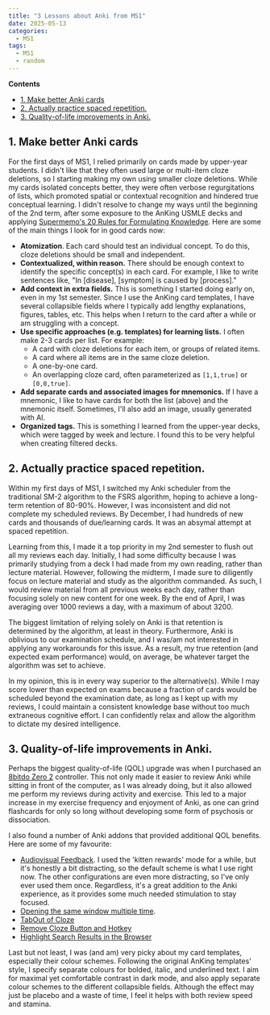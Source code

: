 ```yaml
---
title: "3 Lessons about Anki from MS1"
date: 2025-05-13
categories:
  - MS1
tags:
  - MS1
  - random
---
```


**Contents**
- [1. Make better Anki cards](#1-make-better-anki-cards)
- [2. Actually practice spaced repetition.](#2-actually-practice-spaced-repetition)
- [3. Quality-of-life improvements in Anki.](#3-quality-of-life-improvements-in-anki)

## 1. Make better Anki cards

For the first days of MS1, I relied primarily on cards made by upper-year students. I didn't like that they often used large or multi-item cloze deletions, so I starting making my own using smaller cloze deletions. While my cards isolated concepts better, they were often verbose regurgitations of lists, which promoted spatial or contextual recognition and hindered true conceptual learning. I didn't resolve to change my ways until the beginning of the 2nd term, after some exposure to the AnKing USMLE decks and applying [Supermemo's 20 Rules for Formulating Knowledge](https://www.supermemo.com/en/blog/twenty-rules-of-formulating-knowledge). Here are some of the main things I look for in good cards now:

- **Atomization**. Each card should test an individual concept. To do this, cloze deletions should be small and independent.
- **Contextualized, within reason.** There should be enough context to identify the specific concept(s) in each card. For example, I like to write sentences like, "In [disease], [symptom] is caused by [process]."
- **Add context in extra fields.** This is something I started doing early on, even in my 1st semester. Since I use the AnKing card templates, I have several collapsible fields where I typically add lengthy explanations, figures, tables, etc. This helps when I return to the card after a while or am struggling with a concept.
- **Use specific approaches (e.g. templates) for learning lists.** I often make 2-3 cards per list. For example:
  - A card with cloze deletions for each item, or groups of related items.
  - A card where all items are in the same cloze deletion.
  - A one-by-one card.
  - An overlapping cloze card, often parameterized as `[1,1,true]` or `[0,0,true]`.
- **Add separate cards and associated images for mnemonics.** If I have a mnemonic, I like to have cards for both the list (above) and the mnemonic itself. Sometimes, I'll also add an image, usually generated with AI.
- **Organized tags.** This is something I learned from the upper-year decks, which were tagged by week and lecture. I found this to be very helpful when creating filtered decks. 

## 2. Actually practice spaced repetition.

Within my first days of MS1, I switched my Anki scheduler from the traditional SM-2 algorithm to the FSRS algorithm, hoping to achieve a long-term retention of 80-90%. However, I was inconsistent and did not complete my scheduled reviews. By December, I had hundreds of new cards and thousands of due/learning cards. It was an absymal attempt at spaced repetition.

Learning from this, I made it a top priority in my 2nd semester to flush out all my reviews each day. Initially, I had some difficulty because I was primarily studying from a deck I had made from my own reading, rather than lecture material. However, following the midterm, I made sure to diligently focus on lecture material and study as the algorithm commanded. As such, I would review material from all previous weeks each day, rather than focusing solely on new content for one week. By the end of April, I was averaging over 1000 reviews a day, with a maximum of about 3200.

The biggest limitation of relying solely on Anki is that retention is determined by the algorithm, at least in theory. Furthermore, Anki is oblivious to our examination schedule, and I was/am not interested in applying any workarounds for this issue. As a result, my true retention (and expected exam performance) would, on average, be whatever target the algorithm was set to achieve.

In my opinion, this is in every way superior to the alternative(s). While I may score lower than expected on exams because a fraction of cards would be scheduled beyond the examination date, as long as I kept up with my reviews, I could maintain a consistent knowledge base without too much extraneous cognitive effort. I can confidently relax and allow the algorithm to dictate my desired intelligence.

## 3. Quality-of-life improvements in Anki.

Perhaps the biggest quality-of-life (QOL) upgrade was when I purchased an [8bitdo Zero 2](https://www.amazon.ca/8Bitdo-Bluetooth-Gamepad-Commemorative-Turquoise/dp/B0825SMZKY?ref_=ast_sto_dp&th=1&psc=1) controller. This not only made it easier to review Anki while sitting in front of the computer, as I was already doing, but it also allowed me perform my reviews during activity and exercise. This led to a major increase in my exercise frequency and enjoyment of Anki, as one can grind flashcards for only so long without developing some form of psychosis or dissociation.

I also found a number of Anki addons that provided additional QOL benefits. Here are some of my favourite:
- [Audiovisual Feedback](https://ankiweb.net/shared/by-author/231569866). I used the 'kitten rewards' mode for a while, but it's honestly a bit distracting, so the default scheme is what I use right now. The other configurations are even more distracting, so I've only ever used them once. Regardless, it's a great addition to the Anki experience, as it provides some much needed stimulation to stay focused.
- [Opening the same window multiple time](https://ankiweb.net/shared/info/354407385).
- [TabOut of Cloze](https://ankiweb.net/shared/info/996006367)
- [Remove Cloze Button and Hotkey](https://ankiweb.net/shared/info/1966460736)
- [Highlight Search Results in the Browser](https://ankiweb.net/shared/info/225180905)

Last but not least, I was (and am) very picky about my card templates, especially their colour schemes. Following the original AnKing templates' style, I specify separate colours for bolded, italic, and underlined text. I aim for maximal yet comfortable contrast in dark mode, and also apply separate colour schemes to the different collapsible fields. Although the effect may just be placebo and a waste of time, I feel it helps with both review speed and stamina.
